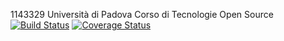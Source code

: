 1143329 Università di Padova Corso di Tecnologie Open Source
[![Build Status](https://travis-ci.com/BroHPotato/Assignment-2-TOS.svg?branch=master)](https://travis-ci.com/BroHPotato/Assignment-2-TOS)
[![Coverage Status](https://coveralls.io/repos/github/BroHPotato/Assignment-2-TOS/badge.svg?branch=master)](https://coveralls.io/github/BroHPotato/Assignment-2-TOS?branch=master)
